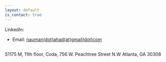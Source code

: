 ```yaml
---
layout: default
is_contact: true
---
```

LinkedIn: 
* Email: [nauman(dot)ahad(at)gmail(dot)com](mailto:nauman.ahad@gmail.com)





##

S1175 M, 11th floor,
Coda, 756 W. Peachtree Street N.W
Atlanta, GA 30308


